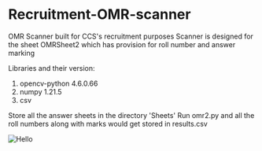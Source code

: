 # Recruitment-OMR-scanner
OMR Scanner built for CCS's recruitment purposes
Scanner is designed for the sheet OMRSheet2 which has provision for roll number and answer marking

Libraries and their version:
1) opencv-python 4.6.0.66
2) numpy 1.21.5
3) csv

Store all the answer sheets in the directory 'Sheets'
Run omr2.py and all the roll numbers along with marks would get stored in results.csv

![Hello](https://drive.google.com/file/d/1IsVOAbC-Ba3Zxl4JtmVfPSvWJ713I2Sz/view?usp=sharing)




